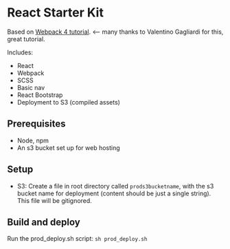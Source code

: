 # React Starter Kit
Based on [Webpack 4 tutorial](https://www.valentinog.com/blog/webpack/). <-- many thanks to
Valentino Gagliardi for this, great tutorial.

Includes:
- React
- Webpack
- SCSS
- Basic nav
- React Bootstrap
- Deployment to S3 (compiled assets)

## Prerequisites
- Node, npm
- An s3 bucket set up for web hosting

## Setup
- S3: Create a file in root directory called `prods3bucketname`, with the s3 bucket name for deployment (content should be just a single string). This file will be gitignored.

## Build and deploy
Run the prod_deploy.sh script: `sh prod_deploy.sh`
